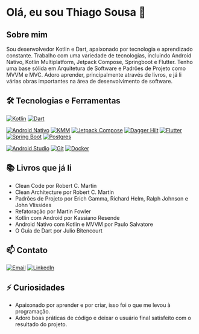 # Olá, eu sou Thiago Sousa 👋

## Sobre mim
Sou desenvolvedor Kotlin e Dart, apaixonado por tecnologia e aprendizado constante. Trabalho com uma variedade de tecnologias, incluindo Android Nativo, Kotlin Multiplatform, Jetpack Compose, Springboot e Flutter. Tenho uma base sólida em Arquitetura de Software e Padrões de Projeto como MVVM e MVC. Adoro aprender, principalmente através de livros, e já li várias obras importantes na área de desenvolvimento de software.

## 🛠️ Tecnologias e Ferramentas

[![Kotlin](https://img.shields.io/badge/Kotlin-9F07B6?style=for-the-badge&logo=kotlin&logoColor=white)](https://kotlinlang.org/)
[![Dart](https://img.shields.io/badge/Dart-0175C2?style=for-the-badge&logo=dart&logoColor=white)](https://dart.dev/)

[![Android Nativo](https://img.shields.io/badge/Android_Nativo-3DDC84?style=for-the-badge&logo=android&logoColor=white)](https://developer.android.com/?hl=pt-br)
[![KMM](https://img.shields.io/badge/KMM-7F52FF?style=for-the-badge&logo=kotlin&logoColor=white)](https://kotlinlang.org/docs/multiplatform.html)
[![Jetpack Compose](https://img.shields.io/badge/Jetpack_Compose-4285F4?style=for-the-badge&logo=jetpack-compose&logoColor=white)](https://developer.android.com/develop/ui/compose?hl=pt-br)
[![Dagger Hilt](https://img.shields.io/badge/Dagger_Hilt-563D7C?style=for-the-badge&logo=dagger&logoColor=white)](https://dagger.dev/hilt/)
[![Flutter](https://img.shields.io/badge/Flutter-02569B?style=for-the-badge&logo=flutter&logoColor=white)](https://flutter.dev/)
[![Spring Boot](https://img.shields.io/badge/Spring_Boot-6DB33F?style=for-the-badge&logo=spring-boot&logoColor=white)](https://spring.io/)
[![Postgres](https://img.shields.io/badge/Postgres-4169E1?style=for-the-badge&logo=postgresql&logoColor=white)](https://www.postgresql.org/)

[![Android Studio](https://img.shields.io/badge/Android_Studio-3DDC84?style=for-the-badge&logo=android-studio&logoColor=white)](https://developer.android.com/studio?hl=pt-br)
[![Git](https://img.shields.io/badge/Git-F05032?style=for-the-badge&logo=git&logoColor=white)](https://git-scm.com/)
[![Docker](https://img.shields.io/badge/Docker-2496ED?style=for-the-badge&logo=docker&logoColor=white)](https://www.docker.com/)

## 📚 Livros que já li
- Clean Code por Robert C. Martin
- Clean Architecture por Robert C. Martin
- Padrões de Projeto  por Erich Gamma, Richard Helm, Ralph Johnson e John Vlissides
- Refatoração por Martin Fowler 
- Kotlin com Android por Kassiano Resende 
- Android Nativo com Kotlin e MVVM por Paulo Salvatore 
- O Guia de Dart por Julio Bitencourt 

## 📫 Contato
[![Email](https://img.shields.io/badge/Email-c14438?style=for-the-badge&logo=Gmail&logoColor=white)](mailto:cthiagoodev@gmail.com)
[![LinkedIn](https://img.shields.io/badge/LinkedIn-0077B5?style=for-the-badge&logo=linkedin&logoColor=white)](https://www.linkedin.com/in/thiagoodev/)

## ⚡ Curiosidades
- Apaixonado por aprender e por criar, isso foi o que me levou à programação.
- Adoro boas práticas de código e deixar o usuário final satisfeito com o resultado do projeto.
